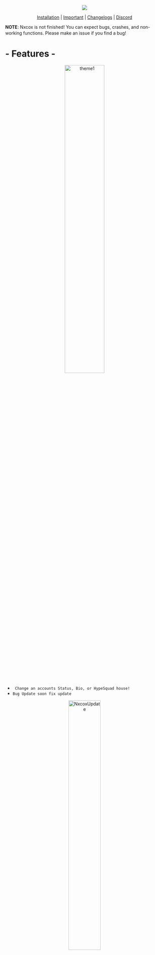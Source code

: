 
<p align="center">
  <img src="https://cdn.discordapp.com/attachments/901560603104124969/951502161764823070/11.png">
</p>
</p>
<p align="center">
<a href="https://github.com/schoollife-inc/Profile-HypeSquad#installation">Installation</a> |
<a href="https://github.com/schoollife-inc/Profile-HypeSquad#Important">Important</a> |
<a href="https://github.com/schoollife-inc/Profile-HypeSquad/blob/master/Changelog.md">Changelogs</a> |
<a href="https://cheataway.com">Discord</a>
</p>

**NOTE**: Nxcox is not finished! You can expect bugs, crashes, and non-working functions. Please make an issue if you find a bug! ㅤ
<h1 allign="center">- Features -</h1>
<p align="center">
 <img alt="theme1" src="https://cdn.discordapp.com/attachments/901560603104124969/966998418314629120/unknown.png" width="50%">
</p>

* ` Change an accounts Status, Bio, or HypeSquad house!`
* `Bug Update soon fix update`
<p align="center">
<img alt="NxcoxUpdate" src="https://cdn.discordapp.com/attachments/901560603104124969/967000034367373322/unknown.png" width="45%"></p>


#### Compiled Version
```sh-session
https://github.com/schoollife-inc/Profile-HypeSquad/releases
Download the latest release (Nxcox.zip) and extract the EXE to your desktop.
And run it
```

🌟 **Enjoyed Nxcox Profile HypqSquad **:)
